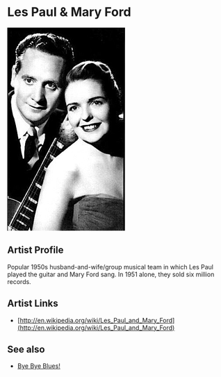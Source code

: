 # Les Paul & Mary Ford

![](../../assets/artists/Les_Paul_and_Mary_Ford.png)

## Artist Profile

Popular 1950s husband-and-wife/group musical team in which Les Paul played the guitar and Mary Ford sang. In 1951 alone, they sold six million records.

## Artist Links

- [http://en.wikipedia.org/wiki/Les_Paul_and_Mary_Ford](http://en.wikipedia.org/wiki/Les_Paul_and_Mary_Ford)


## See also

- [Bye Bye Blues!](Bye_Bye_Blues!.md)
